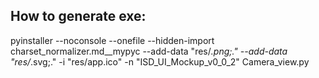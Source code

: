 ## How to generate exe:

pyinstaller --noconsole --onefile --hidden-import  charset_normalizer.md__mypyc --add-data "res/*.png;." --add-data "res/*.svg;."  -i "res/app.ico" -n "ISD_UI_Mockup_v0_0_2" Camera_view.py 
